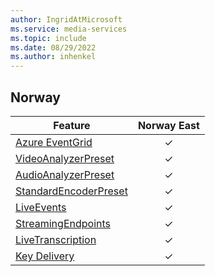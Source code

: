 ```yaml
---
author: IngridAtMicrosoft
ms.service: media-services
ms.topic: include
ms.date: 08/29/2022
ms.author: inhenkel
---
```


<!--Feature availability in region-->
## Norway

| Feature | Norway East |
| --- | :---: |
| [Azure EventGrid](../monitoring/reacting-to-media-services-events.md) | &#10003;  |
| [VideoAnalyzerPreset](../analyze-video-audio-files-concept.md) |&#10003;  |
| [AudioAnalyzerPreset](../analyze-video-audio-files-concept.md) |&#10003;  |
| [StandardEncoderPreset](../encode-concept.md) |&#10003;  |
| [LiveEvents](../stream-live-streaming-concept.md) |&#10003;  |
| [StreamingEndpoints](../stream-streaming-endpoint-concept.md) |&#10003; |
| [LiveTranscription](../live-event-live-transcription-how-to.md) |&#10003; |
| [Key Delivery](../drm-content-protection-concept.md) | &#10003; |